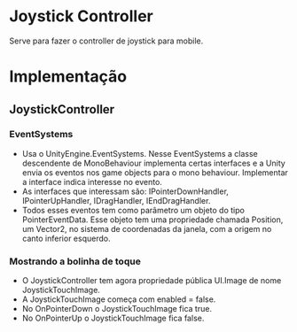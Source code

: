 # Joystick Controller

Serve para fazer o controller de joystick para mobile. 

# Implementação
## JoystickController
### EventSystems
- Usa o UnityEngine.EventSystems. Nesse EventSystems a classe descendente de MonoBehaviour implementa certas interfaces e a Unity envia os eventos nos game objects para o mono behaviour. Implementar a interface indica interesse no evento.
- As interfaces que interessam são: IPointerDownHandler, IPointerUpHandler, IDragHandler, IEndDragHandler. 
- Todos esses eventos tem como parâmetro um objeto do tipo PointerEventData. Esse objeto tem uma propriedade chamada Position, um Vector2, no sistema de coordenadas da janela, com a origem no canto inferior esquerdo.

### Mostrando a bolinha de toque
- O JoystickController tem agora propriedade pública UI.Image de nome JoystickTouchImage. 
- A JoystickTouchImage começa com enabled = false.
- No OnPointerDown o JoystickTouchImage fica true.
- No OnPointerUp o JoystickTouchImage fica false.
